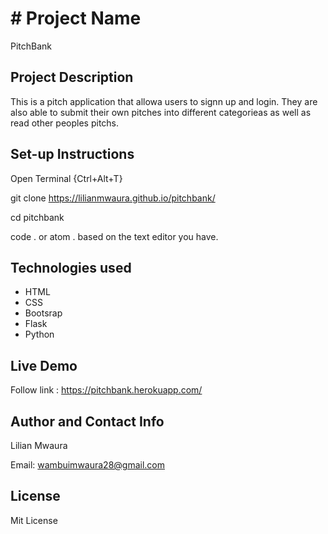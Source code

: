 # # Project Name
PitchBank

## Project Description
This is a pitch application that allowa users to signn up and login. They are also able to submit their own pitches into different categorieas as well as read other peoples pitchs. 
## Set-up Instructions
Open Terminal {Ctrl+Alt+T}

git clone https://lilianmwaura.github.io/pitchbank/

cd pitchbank

code . or atom . based on the text editor you have.

## Technologies used
- HTML
- CSS
- Bootsrap
- Flask
- Python

## Live Demo

Follow link : https://pitchbank.herokuapp.com/

## Author and Contact Info
Lilian Mwaura

Email: wambuimwaura28@gmail.com

## License
Mit License


